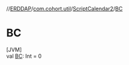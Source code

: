 //[ERDDAP](../../../index.md)/[com.cohort.util](../index.md)/[ScriptCalendar2](index.md)/[BC](-b-c.md)

# BC

[JVM]\
val [BC](-b-c.md): Int = 0